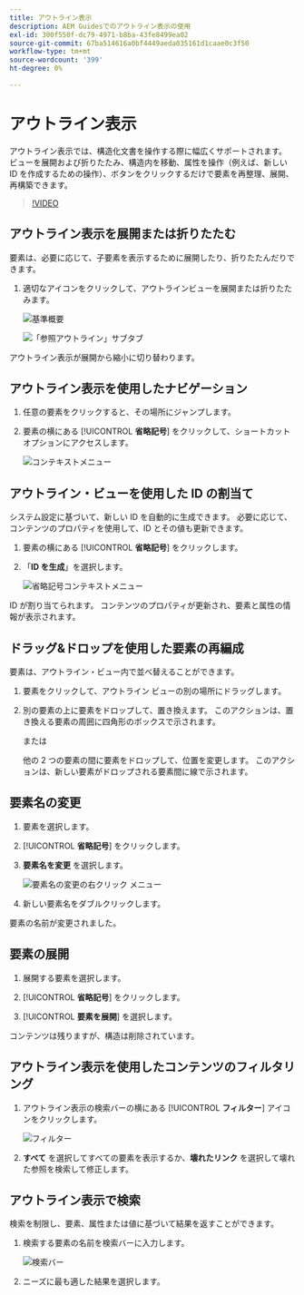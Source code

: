 ```yaml
---
title: アウトライン表示
description: AEM Guidesでのアウトライン表示の使用
exl-id: 300f550f-dc79-4971-b8ba-43fe8499ea02
source-git-commit: 67ba514616a0bf4449aeda035161d1caae0c3f50
workflow-type: tm+mt
source-wordcount: '399'
ht-degree: 0%

---
```


# アウトライン表示

アウトライン表示では、構造化文書を操作する際に幅広くサポートされます。 ビューを展開および折りたたみ、構造内を移動、属性を操作（例えば、新しい ID を作成するための操作）、ボタンをクリックするだけで要素を再整理、展開、再構築できます。

>[!VIDEO](https://video.tv.adobe.com/v/342767?quality=12&learn=on)

## アウトライン表示を展開または折りたたむ

要素は、必要に応じて、子要素を表示するために展開したり、折りたたんだりできます。

1. 適切なアイコンをクリックして、アウトラインビューを展開または折りたたみます。

   ![ 基準概要 ](images/lesson-6/outline-collapsed-before.png)

   ![ 「参照アウトライン」サブタブ ](images/lesson-6/outline-expanded-after.png)

アウトライン表示が展開から縮小に切り替わります。

## アウトライン表示を使用したナビゲーション

1. 任意の要素をクリックすると、その場所にジャンプします。

1. 要素の横にある [!UICONTROL **省略記号**] をクリックして、ショートカットオプションにアクセスします。

   ![ コンテキストメニュー ](images/lesson-6/shortcut-options.png)

## アウトライン・ビューを使用した ID の割当て

システム設定に基づいて、新しい ID を自動的に生成できます。 必要に応じて、コンテンツのプロパティを使用して、ID とその値も更新できます。

1. 要素の横にある [!UICONTROL **省略記号**] をクリックします。

1. 「**ID を生成**」を選択します。

   ![ 省略記号コンテキストメニュー ](images/lesson-6/ellipsis-popup.png)

ID が割り当てられます。 コンテンツのプロパティが更新され、要素と属性の情報が表示されます。

## ドラッグ&amp;ドロップを使用した要素の再編成

要素は、アウトライン・ビュー内で並べ替えることができます。

1. 要素をクリックして、アウトライン ビューの別の場所にドラッグします。

1. 別の要素の上に要素をドロップして、置き換えます。 このアクションは、置き換える要素の周囲に四角形のボックスで示されます。

   または

   他の 2 つの要素の間に要素をドロップして、位置を変更します。 このアクションは、新しい要素がドロップされる要素間に線で示されます。

## 要素名の変更

1. 要素を選択します。

1. [!UICONTROL **省略記号**] をクリックします。

1. **要素名を変更** を選択します。

   ![ 要素名の変更の右クリック メニュー ](images/lesson-6/rename-before.png)

1. 新しい要素名をダブルクリックします。

要素の名前が変更されました。

## 要素の展開

1. 展開する要素を選択します。

1. [!UICONTROL **省略記号**] をクリックします。

1. [!UICONTROL **要素を展開**] を選択します。

コンテンツは残りますが、構造は削除されています。

## アウトライン表示を使用したコンテンツのフィルタリング

1. アウトライン表示の検索バーの横にある [!UICONTROL **フィルター**] アイコンをクリックします。

   ![フィルター](images/lesson-6/filter-icon.png)

1. **すべて** を選択してすべての要素を表示するか、**壊れたリンク** を選択して壊れた参照を検索して修正します。

## アウトライン表示で検索

検索を制限し、要素、属性または値に基づいて結果を返すことができます。

1. 検索する要素の名前を検索バーに入力します。

   ![ 検索バー ](images/lesson-6/search-bar.png)

1. ニーズに最も適した結果を選択します。
